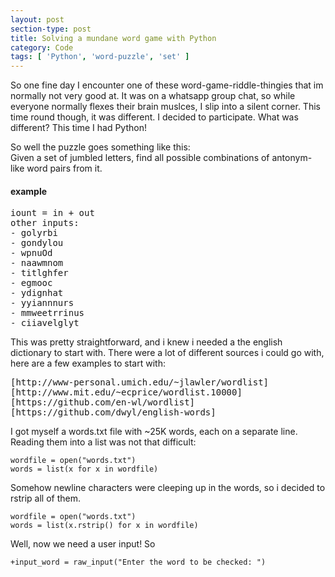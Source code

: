 ```yaml
---
layout: post
section-type: post
title: Solving a mundane word game with Python
category: Code
tags: [ 'Python', 'word-puzzle', 'set' ]
---
```

So one fine day I encounter one of these word-game-riddle-thingies that im normally not very good at. It was on a whatsapp group chat, so while everyone normally flexes their brain muslces, I slip into a silent corner. This time round though, it was different. I decided to participate. What was different? This time I had Python!

So well the puzzle goes something like this:  
Given a set of jumbled letters, find all possible combinations of antonym-like word pairs from it.

#### example  
<pre>iount = in + out   
other inputs:  
- golyrbi  
- gondylou  
- wpnuOd  
- naawmnom  
- titlghfer  
- egmooc  
- ydignhat  
- yyiannnurs  
- mmweetrrinus  
- ciiavelglyt
</pre>

This was pretty straightforward, and i knew i needed a the english dictionary to start with. There were a lot of different sources i could go with, here are a few examples to start with:  
<pre>[http://www-personal.umich.edu/~jlawler/wordlist]
[http://www.mit.edu/~ecprice/wordlist.10000]
[https://github.com/en-wl/wordlist]
[https://github.com/dwyl/english-words]
</pre>

I got myself a words.txt file with ~25K words, each on a separate line. Reading them into a list was not that difficult:  
<pre><code data-trim class="python">wordfile = open("words.txt")
words = list(x for x in wordfile)
</code></pre>

Somehow newline characters were cleeping up in the words, so i decided to rstrip all of them.  
<pre><code data-trim class="python">wordfile = open("words.txt")
words = list(x.rstrip() for x in wordfile)
</code></pre>

Well, now we need a user input! So  
<pre><code data-trim class="python">+input_word = raw_input("Enter the word to be checked: ")
</code></pre>

